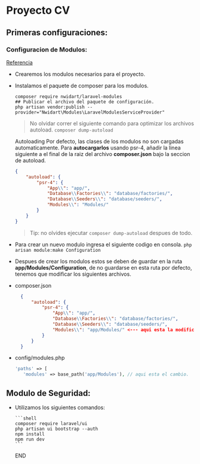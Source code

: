 # Proyecto CV

## Primeras configuraciones:

### Configuracion de Modulos:

[Referencia](https://github.com/nWidart/laravel-modules)

-   Crearemos los modulos necesarios para el proyecto.
-   Instalamos el paquete de composer para los modulos.

    ```shell
    composer require nwidart/laravel-modules
    ## Publicar el archivo del paquete de configuración.
    php artisan vendor:publish --provider="Nwidart\Modules\LaravelModulesServiceProvider"
    ```

    > No olvidar correr el siguiente comando para optimizar los archivos autoload.
    > `composer dump-autoload`

    Autoloading
    Por defecto, las clases de los modulos no son cargadas automaticamente. Para **autocargarlos** usando psr-4, añadir la linea siguiente a el final de la raiz del archivo **composer.json** bajo la seccion de autoload.

    ```json
    {
        "autoload": {
            "psr-4": {
                "App\\": "app/",
                "Database\\Factories\\": "database/factories/",
                "Database\\Seeders\\": "database/seeders/",
                "Modules\\": "Modules/"
            }
        }
    }
    ```

    > Tip: no olvides ejecutar `composer dump-autoload` despues de todo.

-   Para crear un nuevo modulo ingresa el siguiente codigo en consola.
    `php arisan module:make Configuration`
-   Despues de crear los modulos estos se deben de guardar en la ruta **app/Modules/Configuration**, de no guardarse en esta ruta por defecto, tenemos que modificar los siguientes archivos.
-   composer.json

    ```json
      {
          "autoload": {
              "psr-4": {
                  "App\\": "app/",
                  "Database\\Factories\\": "database/factories/",
                  "Database\\Seeders\\": "database/seeders/",
                  "Modules\\": "app/Modules/" <--- aqui esta la modificacion.
              }
          }
      }
    ```

-   config/modules.php

    ```php
    'paths' => [
       'modules' => base_path('app/Modules'), // aqui esta el cambio.
    ```

## Modulo de Seguridad:

-   Utilizamos los siguientes comandos:

        ```shell
        composer require laravel/ui
        php artisan ui bootstrap --auth
        npm install
        npm run dev
        ```

    END
